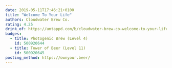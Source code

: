 ```yaml
---
date: 2019-05-11T17:46:21+0100
title: "Welcome To Your Life"
authors: Cloudwater Brew Co.
rating: 4.25
drink_of: https://untappd.com/b/cloudwater-brew-co-welcome-to-your-life/3182496
badges:
  - title: Photogenic Brew (Level 4)
    id: 500920644
  - title: Tower of Beer (Level 11)
    id: 500920645
posting_method: https://ownyour.beer/
---
```

